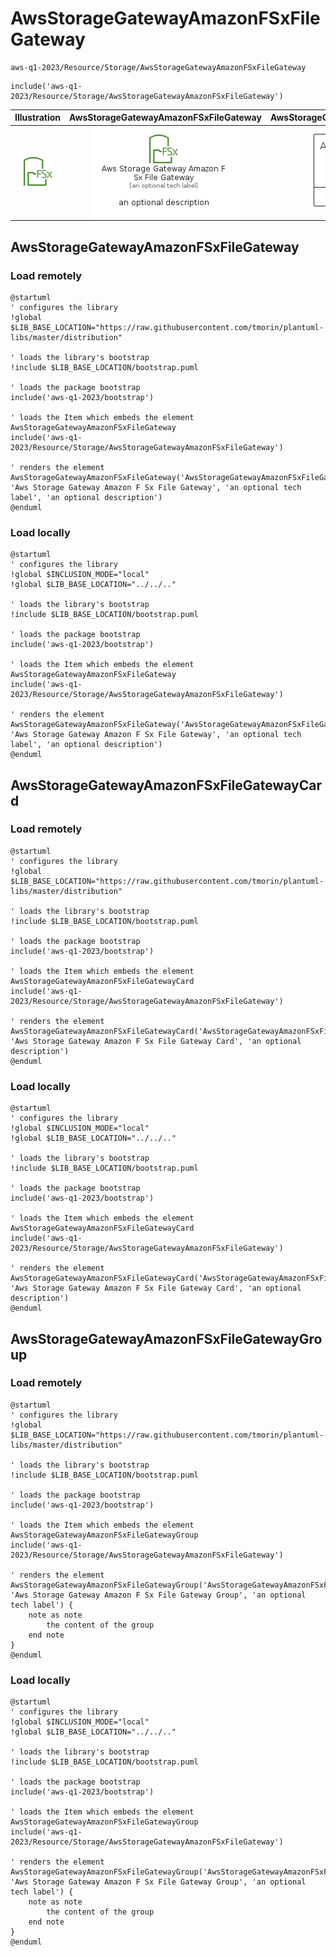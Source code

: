 # AwsStorageGatewayAmazonFSxFileGateway


```text
aws-q1-2023/Resource/Storage/AwsStorageGatewayAmazonFSxFileGateway
```

```text
include('aws-q1-2023/Resource/Storage/AwsStorageGatewayAmazonFSxFileGateway')
```



| Illustration | AwsStorageGatewayAmazonFSxFileGateway | AwsStorageGatewayAmazonFSxFileGatewayCard | AwsStorageGatewayAmazonFSxFileGatewayGroup |
| :---: | :---: | :---: | :---: |
| ![illustration for Illustration](../../../aws-q1-2023/Resource/Storage/AwsStorageGatewayAmazonFSxFileGateway.png) | ![illustration for AwsStorageGatewayAmazonFSxFileGateway](../../../aws-q1-2023/Resource/Storage/AwsStorageGatewayAmazonFSxFileGateway.Local.png) | ![illustration for AwsStorageGatewayAmazonFSxFileGatewayCard](../../../aws-q1-2023/Resource/Storage/AwsStorageGatewayAmazonFSxFileGatewayCard.Local.png) | ![illustration for AwsStorageGatewayAmazonFSxFileGatewayGroup](../../../aws-q1-2023/Resource/Storage/AwsStorageGatewayAmazonFSxFileGatewayGroup.Local.png) |




## AwsStorageGatewayAmazonFSxFileGateway

### Load remotely
```plantuml
@startuml
' configures the library
!global $LIB_BASE_LOCATION="https://raw.githubusercontent.com/tmorin/plantuml-libs/master/distribution"

' loads the library's bootstrap
!include $LIB_BASE_LOCATION/bootstrap.puml

' loads the package bootstrap
include('aws-q1-2023/bootstrap')

' loads the Item which embeds the element AwsStorageGatewayAmazonFSxFileGateway
include('aws-q1-2023/Resource/Storage/AwsStorageGatewayAmazonFSxFileGateway')

' renders the element
AwsStorageGatewayAmazonFSxFileGateway('AwsStorageGatewayAmazonFSxFileGateway', 'Aws Storage Gateway Amazon F Sx File Gateway', 'an optional tech label', 'an optional description')
@enduml
```

### Load locally
```plantuml
@startuml
' configures the library
!global $INCLUSION_MODE="local"
!global $LIB_BASE_LOCATION="../../.."

' loads the library's bootstrap
!include $LIB_BASE_LOCATION/bootstrap.puml

' loads the package bootstrap
include('aws-q1-2023/bootstrap')

' loads the Item which embeds the element AwsStorageGatewayAmazonFSxFileGateway
include('aws-q1-2023/Resource/Storage/AwsStorageGatewayAmazonFSxFileGateway')

' renders the element
AwsStorageGatewayAmazonFSxFileGateway('AwsStorageGatewayAmazonFSxFileGateway', 'Aws Storage Gateway Amazon F Sx File Gateway', 'an optional tech label', 'an optional description')
@enduml
```

## AwsStorageGatewayAmazonFSxFileGatewayCard

### Load remotely
```plantuml
@startuml
' configures the library
!global $LIB_BASE_LOCATION="https://raw.githubusercontent.com/tmorin/plantuml-libs/master/distribution"

' loads the library's bootstrap
!include $LIB_BASE_LOCATION/bootstrap.puml

' loads the package bootstrap
include('aws-q1-2023/bootstrap')

' loads the Item which embeds the element AwsStorageGatewayAmazonFSxFileGatewayCard
include('aws-q1-2023/Resource/Storage/AwsStorageGatewayAmazonFSxFileGateway')

' renders the element
AwsStorageGatewayAmazonFSxFileGatewayCard('AwsStorageGatewayAmazonFSxFileGatewayCard', 'Aws Storage Gateway Amazon F Sx File Gateway Card', 'an optional description')
@enduml
```

### Load locally
```plantuml
@startuml
' configures the library
!global $INCLUSION_MODE="local"
!global $LIB_BASE_LOCATION="../../.."

' loads the library's bootstrap
!include $LIB_BASE_LOCATION/bootstrap.puml

' loads the package bootstrap
include('aws-q1-2023/bootstrap')

' loads the Item which embeds the element AwsStorageGatewayAmazonFSxFileGatewayCard
include('aws-q1-2023/Resource/Storage/AwsStorageGatewayAmazonFSxFileGateway')

' renders the element
AwsStorageGatewayAmazonFSxFileGatewayCard('AwsStorageGatewayAmazonFSxFileGatewayCard', 'Aws Storage Gateway Amazon F Sx File Gateway Card', 'an optional description')
@enduml
```

## AwsStorageGatewayAmazonFSxFileGatewayGroup

### Load remotely
```plantuml
@startuml
' configures the library
!global $LIB_BASE_LOCATION="https://raw.githubusercontent.com/tmorin/plantuml-libs/master/distribution"

' loads the library's bootstrap
!include $LIB_BASE_LOCATION/bootstrap.puml

' loads the package bootstrap
include('aws-q1-2023/bootstrap')

' loads the Item which embeds the element AwsStorageGatewayAmazonFSxFileGatewayGroup
include('aws-q1-2023/Resource/Storage/AwsStorageGatewayAmazonFSxFileGateway')

' renders the element
AwsStorageGatewayAmazonFSxFileGatewayGroup('AwsStorageGatewayAmazonFSxFileGatewayGroup', 'Aws Storage Gateway Amazon F Sx File Gateway Group', 'an optional tech label') {
    note as note
        the content of the group
    end note
}
@enduml
```

### Load locally
```plantuml
@startuml
' configures the library
!global $INCLUSION_MODE="local"
!global $LIB_BASE_LOCATION="../../.."

' loads the library's bootstrap
!include $LIB_BASE_LOCATION/bootstrap.puml

' loads the package bootstrap
include('aws-q1-2023/bootstrap')

' loads the Item which embeds the element AwsStorageGatewayAmazonFSxFileGatewayGroup
include('aws-q1-2023/Resource/Storage/AwsStorageGatewayAmazonFSxFileGateway')

' renders the element
AwsStorageGatewayAmazonFSxFileGatewayGroup('AwsStorageGatewayAmazonFSxFileGatewayGroup', 'Aws Storage Gateway Amazon F Sx File Gateway Group', 'an optional tech label') {
    note as note
        the content of the group
    end note
}
@enduml
```

